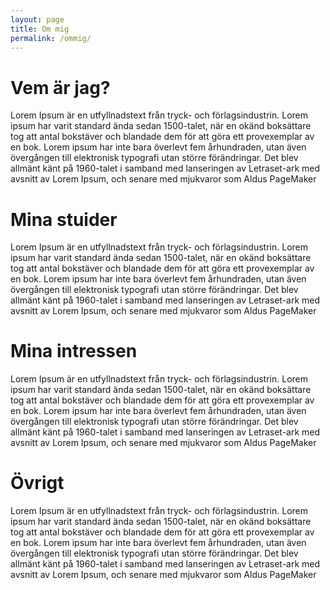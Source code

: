 ```yaml
---
layout: page
title: Om mig
permalink: /ommig/
---
```


<h1>Vem är jag?</h1>
<p>Lorem Ipsum är en utfyllnadstext från tryck- och förlagsindustrin. Lorem ipsum har varit standard ända sedan 1500-talet, när en okänd boksättare tog att antal bokstäver och blandade dem för att göra ett provexemplar av en bok.
Lorem ipsum har inte bara överlevt fem århundraden, utan även övergången till elektronisk typografi utan större förändringar.
Det blev allmänt känt på 1960-talet i samband med lanseringen av Letraset-ark med avsnitt av Lorem Ipsum, och senare med mjukvaror som Aldus PageMaker</p>

<h1>Mina stuider</h1>
<p>Lorem Ipsum är en utfyllnadstext från tryck- och förlagsindustrin. Lorem ipsum har varit standard ända sedan 1500-talet, när en okänd boksättare tog att antal bokstäver och blandade dem för att göra ett provexemplar av en bok.
Lorem ipsum har inte bara överlevt fem århundraden, utan även övergången till elektronisk typografi utan större förändringar.
Det blev allmänt känt på 1960-talet i samband med lanseringen av Letraset-ark med avsnitt av Lorem Ipsum, och senare med mjukvaror som Aldus PageMaker</p>

<h1>Mina intressen</h1>
<p>Lorem Ipsum är en utfyllnadstext från tryck- och förlagsindustrin. Lorem ipsum har varit standard ända sedan 1500-talet, när en okänd boksättare tog att antal bokstäver och blandade dem för att göra ett provexemplar av en bok.
Lorem ipsum har inte bara överlevt fem århundraden, utan även övergången till elektronisk typografi utan större förändringar.
Det blev allmänt känt på 1960-talet i samband med lanseringen av Letraset-ark med avsnitt av Lorem Ipsum, och senare med mjukvaror som Aldus PageMaker</p>

<h1>Övrigt</h1>
<p>Lorem Ipsum är en utfyllnadstext från tryck- och förlagsindustrin. Lorem ipsum har varit standard ända sedan 1500-talet, när en okänd boksättare tog att antal bokstäver och blandade dem för att göra ett provexemplar av en bok.
Lorem ipsum har inte bara överlevt fem århundraden, utan även övergången till elektronisk typografi utan större förändringar.
Det blev allmänt känt på 1960-talet i samband med lanseringen av Letraset-ark med avsnitt av Lorem Ipsum, och senare med mjukvaror som Aldus PageMaker</p>
